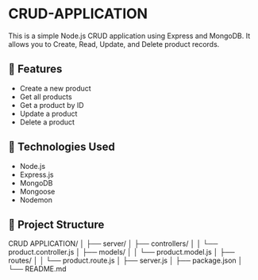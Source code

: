 # CRUD-APPLICATION

This is a simple Node.js CRUD application using Express and MongoDB. It allows you to Create, Read, Update, and Delete product records.

## 🚀 Features

- Create a new product
- Get all products
- Get a product by ID
- Update a product
- Delete a product

## 🧰 Technologies Used

- Node.js
- Express.js
- MongoDB
- Mongoose
- Nodemon

## 📁 Project Structure

CRUD APPLICATION/
│
├── server/
│ ├── controllers/
│ │ └── product.controller.js
│ ├── models/
│ │ └── product.model.js
│ ├── routes/
│ │ └── product.route.js
│ ├── server.js
│ ├── package.json
│ └── README.md

